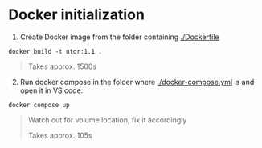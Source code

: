 # Docker initialization
1. Create Docker image from the folder containing [./Dockerfile](Dockerfile)
``` shell
docker build -t utor:1.1 . 
```
> Takes approx. 1500s

2. Run docker compose in the folder where [./docker-compose.yml](docker-compose.yml) is and open it in VS code:
``` shell
docker compose up
```
> Watch out for volume location, fix it accordingly
>
> Takes approx. 105s

